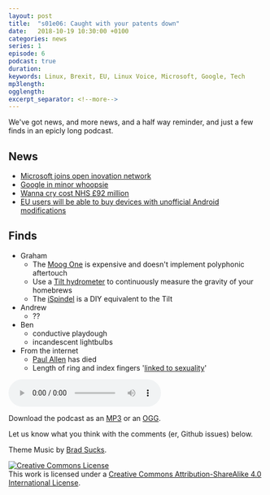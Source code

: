 ```yaml
---
layout: post
title:  "s01e06: Caught with your patents down"
date:   2018-10-19 10:30:00 +0100
categories: news
series: 1
episode: 6
podcast: true
duration: 
keywords: Linux, Brexit, EU, Linux Voice, Microsoft, Google, Tech
mp3length: 
ogglength: 
excerpt_separator: <!--more-->
---
```


We've got news, and more news, and a half way reminder, and just a few finds in an epicly long podcast. 

<!--more-->

## News
* [Microsoft joins open inovation network](https://www.zdnet.com/article/microsoft-open-sources-its-entire-patent-portfolio/)
* [Google in minor whoopsie](https://www.theregister.co.uk/2018/10/16/alphabet_lawsuit_security_google_plus/)
* [Wanna cry cost NHS £92 million](https://news.sky.com/story/cost-of-wannacry-cyber-attack-to-the-nhs-revealed-11523784)
* [EU users will be able to buy devices with unofficial Android modifications](https://www.bbc.co.uk/news/technology-45888486)

## Finds
* Graham
  * The [Moog One](https://www.moogmusic.com/news/moog-one-polyphonic-analog-synthesizer) is expensive and doesn't implement polyphonic aftertouch
  * Use a [Tilt hydrometer](https://tilthydrometer.com/) to continuously measure the gravity of your homebrews
  * The [iSpindel](https://github.com/universam1/iSpindel) is a DIY equivalent to the Tilt
* Andrew 
  * ??
* Ben
  * conductive playdough
  * incandescent lightbulbs
* From the internet
  * [Paul Allen](https://www.gatesnotes.com/About-Bill-Gates/Remembering-Paul-Allen) has died
  * Length of ring and index fingers '[linked to sexuality](https://www.bbc.co.uk/news/health-45887691)'
  
<audio controls>
  <source src="http://bugreport.co.uk/assets/bugreport_s1e6.ogg" type="audio/ogg">
  <source src="http://bugreport.co.uk/assets/bugreport_s1e6.mp3" type="audio/mpeg">
</audio>

Download the podcast as an [MP3](http://bugreport.co.uk/assets/bugreport_s1e6.mp3) or an [OGG](http://bugreport.co.uk/assets/bugreport_s1e6.ogg).

Let us know what you think with the comments (er, Github issues) below.

Theme Music by [Brad Sucks](http://www.bradsucks.net/).

<a rel="license" href="http://creativecommons.org/licenses/by-sa/4.0/"><img alt="Creative Commons License" style="border-width:0" src="https://i.creativecommons.org/l/by-sa/4.0/88x31.png" /></a><br />This work is licensed under a <a rel="license"  href="http://creativecommons.org/licenses/by-sa/4.0/">Creative Commons Attribution-ShareAlike 4.0 International License</a>.
